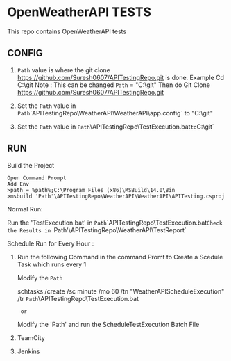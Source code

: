 # OpenWeatherAPI TESTS

This repo contains OpenWeatherAPI tests 

## CONFIG

1.  `Path` value is where the git clone https://github.com/Suresh0607/APITestingRepo.git is done.
     Example Cd C:\git Note : This can be changed
	`Path` = "C:\git"
	 Then do Git Clone https://github.com/Suresh0607/APITestingRepo.git
	
2.   Set the `Path` value in `Path`\`APITestingRepo\WeatherAPI\WeatherAPI\app.config` 
     to "C:\git"

3.   Set the `Path` value in `Path`\APITestingRepo\TestExecution.bat` to `C:\git`


## RUN

Build the Project 

	Open Command Prompt 
	Add Env 
	>path = %path%;C:\Program Files (x86)\MSBuild\14.0\Bin
	>msbuild 'Path'\APITestingRepo\WeatherAPI\WeatherAPI\APITesting.csproj

Normal Run:

Run the 'TestExecution.bat' in `Path`\`APITestingRepo\TestExecution.bat`
Check the Results in 
`Path'\APITestingRepo\WeatherAPI\TestReport`

Schedule Run for Every Hour :

1.  
	Run the following Command in the command Promt to Create a Scedule Task which runs every 1 

	Modify the `Path`

	schtasks /create /sc minute /mo 60 /tn "WeatherAPIScheduleExecution" /tr `Path`\APITestingRepo\TestExecution.bat
		
		or 
	Modify the 'Path' and run the ScheduleTestExecution Batch File
		

2. 
     TeamCity 

3.
     Jenkins

